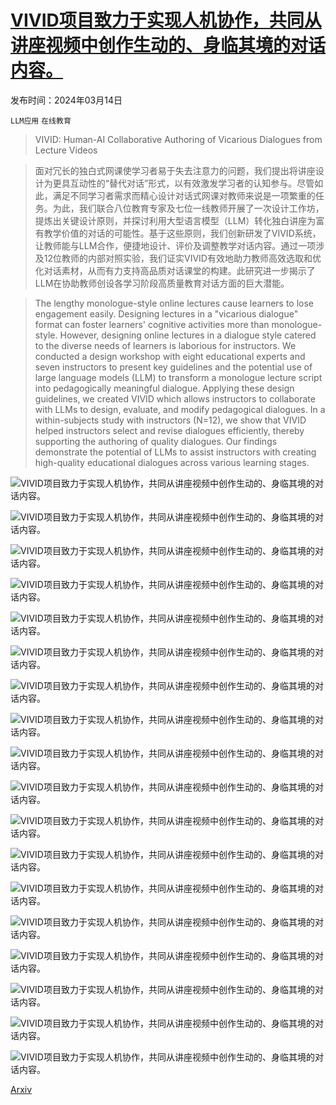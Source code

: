 # [VIVID项目致力于实现人机协作，共同从讲座视频中创作生动的、身临其境的对话内容。](https://arxiv.org/abs/2403.09168)

发布时间：2024年03月14日

`LLM应用` `在线教育`

> VIVID: Human-AI Collaborative Authoring of Vicarious Dialogues from Lecture Videos

> 面对冗长的独白式网课使学习者易于失去注意力的问题，我们提出将讲座设计为更具互动性的“替代对话”形式，以有效激发学习者的认知参与。尽管如此，满足不同学习者需求而精心设计对话式网课对教师来说是一项繁重的任务。为此，我们联合八位教育专家及七位一线教师开展了一次设计工作坊，提炼出关键设计原则，并探讨利用大型语言模型（LLM）转化独白讲座为富有教学价值的对话的可能性。基于这些原则，我们创新研发了VIVID系统，让教师能与LLM合作，便捷地设计、评价及调整教学对话内容。通过一项涉及12位教师的内部对照实验，我们证实VIVID有效地助力教师高效选取和优化对话素材，从而有力支持高品质对话课堂的构建。此研究进一步揭示了LLM在协助教师创设各学习阶段高质量教育对话方面的巨大潜能。

> The lengthy monologue-style online lectures cause learners to lose engagement easily. Designing lectures in a "vicarious dialogue" format can foster learners' cognitive activities more than monologue-style. However, designing online lectures in a dialogue style catered to the diverse needs of learners is laborious for instructors. We conducted a design workshop with eight educational experts and seven instructors to present key guidelines and the potential use of large language models (LLM) to transform a monologue lecture script into pedagogically meaningful dialogue. Applying these design guidelines, we created VIVID which allows instructors to collaborate with LLMs to design, evaluate, and modify pedagogical dialogues. In a within-subjects study with instructors (N=12), we show that VIVID helped instructors select and revise dialogues efficiently, thereby supporting the authoring of quality dialogues. Our findings demonstrate the potential of LLMs to assist instructors with creating high-quality educational dialogues across various learning stages.

![VIVID项目致力于实现人机协作，共同从讲座视频中创作生动的、身临其境的对话内容。](../../../paper_images/2403.09168/system_interface_1.png)

![VIVID项目致力于实现人机协作，共同从讲座视频中创作生动的、身临其境的对话内容。](../../../paper_images/2403.09168/system_interface_2.png)

![VIVID项目致力于实现人机协作，共同从讲座视频中创作生动的、身临其境的对话内容。](../../../paper_images/2403.09168/prompting_strategy.png)

![VIVID项目致力于实现人机协作，共同从讲座视频中创作生动的、身临其境的对话内容。](../../../paper_images/2403.09168/prerequisite_example.png)

![VIVID项目致力于实现人机协作，共同从讲座视频中创作生动的、身临其境的对话内容。](../../../paper_images/2403.09168/initial_generation.png)

![VIVID项目致力于实现人机协作，共同从讲座视频中创作生动的、身临其境的对话内容。](../../../paper_images/2403.09168/post_survey_result.png)

![VIVID项目致力于实现人机协作，共同从讲座视频中创作生动的、身临其境的对话内容。](../../../paper_images/2403.09168/tech_eval_1.png)

![VIVID项目致力于实现人机协作，共同从讲座视频中创作生动的、身临其境的对话内容。](../../../paper_images/2403.09168/correctness.png)

![VIVID项目致力于实现人机协作，共同从讲座视频中创作生动的、身临其境的对话内容。](../../../paper_images/2403.09168/correctness_2.png)

![VIVID项目致力于实现人机协作，共同从讲座视频中创作生动的、身临其境的对话内容。](../../../paper_images/2403.09168/tech_eval_2.png)

![VIVID项目致力于实现人机协作，共同从讲座视频中创作生动的、身临其境的对话内容。](../../../paper_images/2403.09168/tech_eval_2_subject.png)

![VIVID项目致力于实现人机协作，共同从讲座视频中创作生动的、身临其境的对话内容。](../../../paper_images/2403.09168/tech_eval_2_lang.png)

![VIVID项目致力于实现人机协作，共同从讲座视频中创作生动的、身临其境的对话内容。](../../../paper_images/2403.09168/test_data.png)

![VIVID项目致力于实现人机协作，共同从讲座视频中创作生动的、身临其境的对话内容。](../../../paper_images/2403.09168/transcript.png)

![VIVID项目致力于实现人机协作，共同从讲座视频中创作生动的、身临其境的对话内容。](../../../paper_images/2403.09168/dialogue_1.png)

![VIVID项目致力于实现人机协作，共同从讲座视频中创作生动的、身临其境的对话内容。](../../../paper_images/2403.09168/dialogue_2.png)

![VIVID项目致力于实现人机协作，共同从讲座视频中创作生动的、身临其境的对话内容。](../../../paper_images/2403.09168/dialogue_3.png)

![VIVID项目致力于实现人机协作，共同从讲座视频中创作生动的、身临其境的对话内容。](../../../paper_images/2403.09168/dialogue_4.png)

[Arxiv](https://arxiv.org/abs/2403.09168)